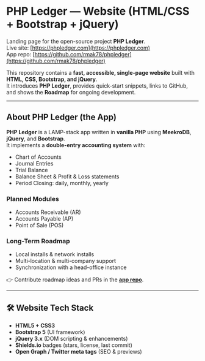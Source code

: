 # PHP Ledger — Website (HTML/CSS + Bootstrap + jQuery)

Landing page for the open-source project **PHP Ledger**.  
Live site: [https://phpledger.com](https://phpledger.com)  
App repo: [https://github.com/rmak78/phpledger](https://github.com/rmak78/phpledger)

This repository contains a **fast, accessible, single-page website** built with **HTML, CSS, Bootstrap, and jQuery**.  
It introduces **PHP Ledger**, provides quick-start snippets, links to GitHub, and shows the **Roadmap** for ongoing development.

---

##  About PHP Ledger (the App)

**PHP Ledger** is a LAMP-stack app written in **vanilla PHP** using **MeekroDB**, **jQuery**, and **Bootstrap**.  
It implements a **double-entry accounting system** with:

-  Chart of Accounts  
-  Journal Entries  
-  Trial Balance  
-  Balance Sheet & Profit & Loss statements  
-  Period Closing: daily, monthly, yearly  

###  Planned Modules
- Accounts Receivable (AR)  
- Accounts Payable (AP)  
- Point of Sale (POS)  

###  Long-Term Roadmap
- Local installs & network installs  
- Multi-location & multi-company support  
- Synchronization with a head-office instance  

👉 Contribute roadmap ideas and PRs in the **[app repo](https://github.com/rmak78/phpledger)**.

---

## 🛠 Website Tech Stack

- **HTML5 + CSS3**
- **Bootstrap 5** (UI framework)
- **jQuery 3.x** (DOM scripting & enhancements)
- **Shields.io** badges (stars, license, last commit)
- **Open Graph / Twitter meta tags** (SEO & previews)
